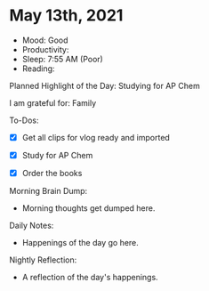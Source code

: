 # May 13th, 2021

- Mood: Good
- Productivity: 
- Sleep: 7:55 AM (Poor)
- Reading: 

Planned Highlight of the Day: Studying for AP Chem

I am grateful for: Family

To-Dos:
- [x] Get all clips for vlog ready and imported
- [x] Study for AP Chem
- [x] Order the books


Morning Brain Dump:
- Morning thoughts get dumped here.

Daily Notes:
- Happenings of the day go here.


Nightly Reflection: 
- A reflection of the day's happenings.





